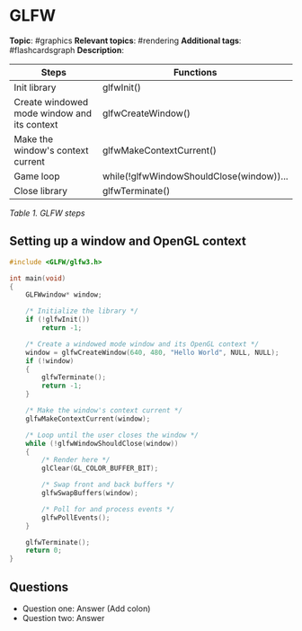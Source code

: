 # GLFW

**Topic**: #graphics 
**Relevant topics**:  #rendering 
**Additional tags**: #flashcardsgraph
**Description**: 

| Steps                                       | Functions                                |
| ------------------------------------------- | ---------------------------------------- |
| Init library                                | glfwInit()                               |
| Create windowed mode window and its context | glfwCreateWindow()                        |
| Make the window's context current           | glfwMakeContextCurrent()                 |
| Game loop                                   | while(!glfwWindowShouldClose(window))... |
| Close library                               | glfwTerminate()                                         |
*Table 1. GLFW steps*

## Setting up a window and OpenGL context

```cpp
#include <GLFW/glfw3.h>

int main(void)
{
    GLFWwindow* window;

    /* Initialize the library */
    if (!glfwInit())
        return -1;

    /* Create a windowed mode window and its OpenGL context */
    window = glfwCreateWindow(640, 480, "Hello World", NULL, NULL);
    if (!window)
    {
        glfwTerminate();
        return -1;
    }

    /* Make the window's context current */
    glfwMakeContextCurrent(window);

    /* Loop until the user closes the window */
    while (!glfwWindowShouldClose(window))
    {
        /* Render here */
        glClear(GL_COLOR_BUFFER_BIT);

        /* Swap front and back buffers */
        glfwSwapBuffers(window);

        /* Poll for and process events */
        glfwPollEvents();
    }

    glfwTerminate();
    return 0;
}
```




## Questions

- Question one: Answer (Add colon)
- Question two: Answer
